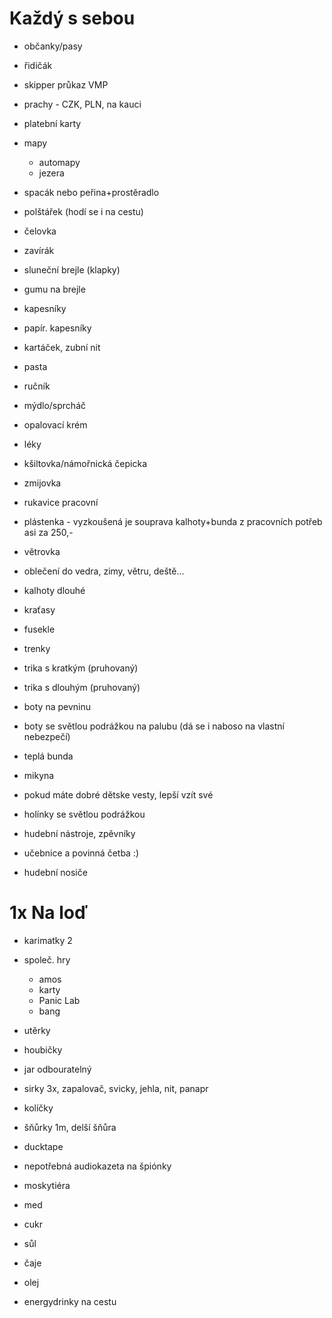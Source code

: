 Každý s sebou
=============

* občanky/pasy
* řidičák
* skipper průkaz VMP
* prachy - CZK, PLN, na kauci
* platební karty
* mapy
  * automapy
  * jezera

* spacák nebo peřina+prostěradlo
* polštářek (hodí se i na cestu)
* čelovka
* zavírák
* sluneční brejle (klapky)
* gumu na brejle

* kapesníky
* papír. kapesníky
* kartáček, zubní nit
* pasta
* ručník
* mýdlo/sprcháč
* opalovací krém
* léky

* kšiltovka/námořnická čepicka
* zmijovka
* rukavice pracovní
* plástenka - vyzkoušená je souprava kalhoty+bunda z pracovních potřeb asi za 250,-
* větrovka
* oblečení do vedra, zimy, větru, deště...
* kalhoty dlouhé
* kraťasy
* fusekle
* trenky
* trika s kratkým (pruhovaný)
* trika s dlouhým (pruhovaný)
* boty na pevninu
* boty se světlou podrážkou na palubu (dá se i naboso na vlastní nebezpečí)
* teplá bunda
* mikyna
* pokud máte dobré dětske vesty, lepší vzít své
* holínky se světlou podrážkou

* hudební nástroje, zpěvníky
* učebnice a povinná četba :)
* hudební nosiče

1x Na loď
=========

* karimatky 2
* společ. hry
  * amos
  * karty
  * Panic Lab
  * bang
* utěrky
* houbičky
* jar odbouratelný
* sirky 3x, zapalovač, svicky, jehla, nit, panapr
* kolíčky
* šňůrky 1m, delší šňůra
* ducktape
* nepotřebná audiokazeta na špiónky
* moskytiéra

* med
* cukr
* sůl
* čaje
* olej
* energydrinky na cestu
